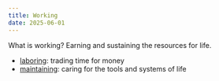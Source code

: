 ```yaml
---
title: Working
date: 2025-06-01
---
```

What is working? Earning and sustaining the resources for life.
- [laboring](/laboring): trading time for money
- [maintaining](/maintaining): caring for the tools and systems of life